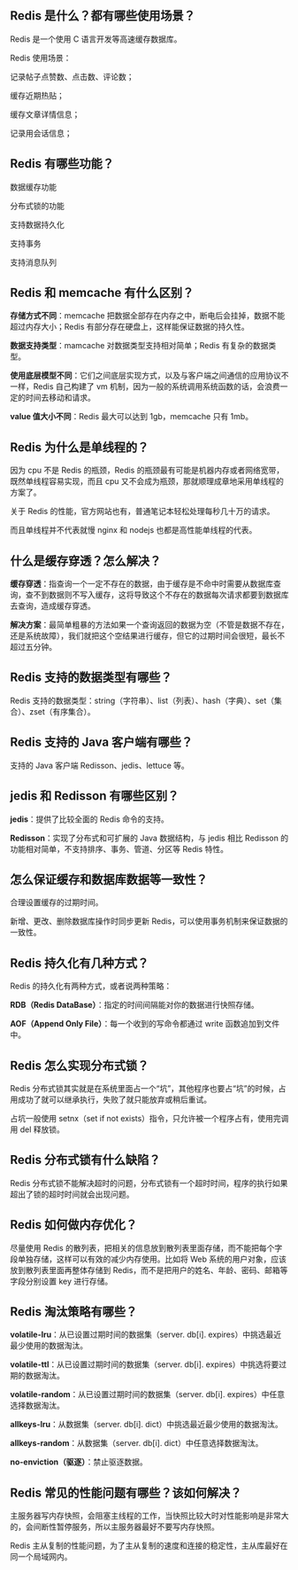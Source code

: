 ## Redis 是什么？都有哪些使用场景？

Redis 是一个使用 C 语言开发等高速缓存数据库。

Redis 使用场景：

记录帖子点赞数、点击数、评论数；

缓存近期热贴；

缓存文章详情信息；

记录用会话信息；

## Redis 有哪些功能？

数据缓存功能

分布式锁的功能

支持数据持久化

支持事务

支持消息队列

## Redis 和 memcache 有什么区别？

**存储方式不同**：memcache 把数据全部存在内存之中，断电后会挂掉，数据不能超过内存大小；Redis 有部分存在硬盘上，这样能保证数据的持久性。

**数据支持类型**：mamcache 对数据类型支持相对简单；Redis 有复杂的数据类型。

**使用底层模型不同**：它们之间底层实现方式，以及与客户端之间通信的应用协议不一样，Redis 自己构建了 vm 机制，因为一般的系统调用系统函数的话，会浪费一定的时间去移动和请求。

**value 值大小不同**：Redis 最大可以达到 1gb，memcache 只有 1mb。

## Redis 为什么是单线程的？

因为 cpu 不是 Redis 的瓶颈，Redis 的瓶颈最有可能是机器内存或者网络宽带，既然单线程容易实现，而且 cpu 又不会成为瓶颈，那就顺理成章地采用单线程的方案了。

关于 Redis 的性能，官方网站也有，普通笔记本轻松处理每秒几十万的请求。

而且单线程并不代表就慢 nginx 和 nodejs 也都是高性能单线程的代表。

## 什么是缓存穿透？怎么解决？

**缓存穿透**：指查询一个一定不存在的数据，由于缓存是不命中时需要从数据库查询，查不到数据则不写入缓存，这将导致这个不存在的数据每次请求都要到数据库去查询，造成缓存穿透。

**解决方案**：最简单粗暴的方法如果一个查询返回的数据为空（不管是数据不存在，还是系统故障），我们就把这个空结果进行缓存，但它的过期时间会很短，最长不超过五分钟。

## Redis 支持的数据类型有哪些？

Redis 支持的数据类型：string（字符串）、list（列表）、hash（字典）、set（集合）、zset（有序集合）。

## Redis 支持的 Java 客户端有哪些？

支持的 Java 客户端 Redisson、jedis、lettuce 等。

## jedis 和 Redisson 有哪些区别？

**jedis**：提供了比较全面的 Redis 命令的支持。

**Redisson**：实现了分布式和可扩展的 Java 数据结构，与 jedis 相比 Redisson 的功能相对简单，不支持排序、事务、管道、分区等 Redis 特性。

## 怎么保证缓存和数据库数据等一致性？

合理设置缓存的过期时间。

新增、更改、删除数据库操作时同步更新 Redis，可以使用事务机制来保证数据的一致性。

## Redis 持久化有几种方式？

Redis 的持久化有两种方式，或者说两种策略：

**RDB（Redis DataBase）**：指定的时间间隔能对你的数据进行快照存储。

**AOF（Append Only File）**：每一个收到的写命令都通过 write 函数追加到文件中。

## Redis 怎么实现分布式锁？

Redis 分布式锁其实就是在系统里面占一个“坑”，其他程序也要占“坑”的时候，占用成功了就可以继承执行，失败了就只能放弃或稍后重试。

占坑一般使用 setnx（set if not exists）指令，只允许被一个程序占有，使用完调用 del 释放锁。

## Redis 分布式锁有什么缺陷？

Redis 分布式锁不能解决超时的问题，分布式锁有一个超时时间，程序的执行如果超出了锁的超时时间就会出现问题。

## Redis 如何做内存优化？

尽量使用 Redis 的散列表，把相关的信息放到散列表里面存储，而不能把每个字段单独存储，这样可以有效的减少内存使用。比如将 Web 系统的用户对象，应该放到散列表里面再整体存储到 Redis，而不是把用户的姓名、年龄、密码、邮箱等字段分别设置 key 进行存储。

## Redis 淘汰策略有哪些？

**volatile-lru**：从已设置过期时间的数据集（server. db[i]. expires）中挑选最近最少使用的数据淘汰。

**volatile-ttl**：从已设置过期时间的数据集（server. db[i]. expires）中挑选将要过期的数据淘汰。

**volatile-random**：从已设置过期时间的数据集（server. db[i]. expires）中任意选择数据淘汰。

**allkeys-lru**：从数据集（server. db[i]. dict）中挑选最近最少使用的数据淘汰。

**allkeys-random**：从数据集（server. db[i]. dict）中任意选择数据淘汰。

**no-enviction（驱逐）**：禁止驱逐数据。

## Redis 常见的性能问题有哪些？该如何解决？

主服务器写内存快照，会阻塞主线程的工作，当快照比较大时对性能影响是非常大的，会间断性暂停服务，所以主服务器最好不要写内存快照。

Redis 主从复制的性能问题，为了主从复制的速度和连接的稳定性，主从库最好在同一个局域网内。
